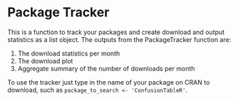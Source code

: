 # Package Tracker

This is a function to track your packages and create download and output statistics as a list object. The outputs from the PackageTracker function are:

1. The download statistics per month 
2. The download plot
3. Aggregate summary of the number of downloads per month

To use the tracker just type in the name of your package on CRAN to download, such as `package_to_search <- 'ConfusionTableR'`.

